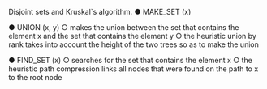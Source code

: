 Disjoint sets and Kruskal`s algorithm.
● MAKE_SET (x)
	
● UNION (x, y)
	○ makes the union between the set that contains the element x and the set that
	contains the element y
	○ the heuristic union by rank takes into account the height of the two trees so as to
	make the union

● FIND_SET (x)
	○ searches for the set that contains the element x
	○ the heuristic path compression links all nodes that were found on the path to x to
	the root node
